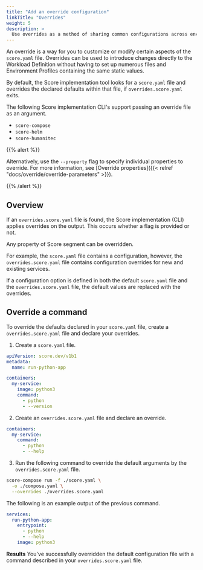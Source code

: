 ```yaml
---
title: "Add an override configuration"
linkTitle: "Overrides"
weight: 5
description: >
  Use overrides as a method of sharing common configurations across environments.
---
```


An override is a way for you to customize or modify certain aspects of the `score.yaml` file. Overrides can be used to introduce changes directly to the Workload Definition without having to set up numerous files and Environment Profiles containing the same static values.

By default, the Score implementation tool looks for a `score.yaml` file and overrides the declared defaults within that file, if `overrides.score.yaml` exits.

The following Score implementation CLI's support passing an override file as an argument.

- `score-compose`
- `score-helm`
- `score-humanitec`

{{% alert %}}

Alternatively, use the `--property` flag to specify individual properties to override. For more information, see [Override properties]({{< relref "docs/override/override-parameters" >}}).

{{% /alert %}}

## Overview

If an `overrides.score.yaml` file is found, the Score implementation (CLI) applies overrides on the output. This occurs whether a flag is provided or not.

Any property of Score segment can be overridden.

For example, the `score.yaml` file contains a configuration, however, the `overrides.score.yaml` file contains configuration overrides for new and existing services.

If a configuration option is defined in both the default `score.yaml` file and the `overrides.score.yaml` file, the default values are replaced with the overrides.

## Override a command

To override the defaults declared in your `score.yaml` file, create a `overrides.score.yaml` file and declare your overrides.

1. Create a `score.yaml` file.

```yaml
apiVersion: score.dev/v1b1
metadata:
  name: run-python-app

containers:
  my-service:
    image: python3
    command:
      - python
      - --version
```

<!-- https://docs.docker.com/compose/extends/#adding-and-overriding-configuration -->

2. Create an `overrides.score.yaml` file and declare an override.

```yaml
containers:
  my-service:
    command:
      - python
      - --help
```

3. Run the following command to override the default arguments by the `overrides.score.yaml` file.

```bash
score-compose run -f ./score.yaml \
  -o ./compose.yaml \
  --overrides ./overrides.score.yaml
```

The following is an example output of the previous command.

```yaml {linenos=false,hl_lines=["4-5"]}
services:
  run-python-app:
    entrypoint:
      - python
      - --help
    image: python3
```

**Results** You've successfully overridden the default configuration file with a command described in your `overrides.score.yaml` file.
